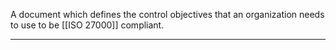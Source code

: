 A document which defines the control objectives that an organization needs to use to be [[ISO 27000]] compliant.

****